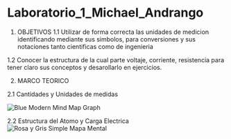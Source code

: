 # Laboratorio_1_Michael_Andrango
1. OBJETIVOS 
1.1 Utilizar de forma correcta las unidades de medicion identificando mediante sus simbolos, para conversiones y sus notaciones tanto cientificas como de ingenieria 

1.2 Conocer la estructura de la cual parte voltaje, corriente, resistencia para tener claro sus conceptos y desarollarlo en ejercicios.

2. MARCO TEORICO

2.1  Cantidades y Unidades de medidas

![Blue Modern Mind Map Graph](https://user-images.githubusercontent.com/107088999/201138046-056a0dc7-e155-4e88-aa2a-6fe99c1db2c6.jpg)

2.2 Estructura del Atomo y Carga Electrica
![Rosa y Gris Simple Mapa Mental](https://user-images.githubusercontent.com/107088999/201155490-a6092a09-1c2f-4b17-ae8f-b3cffe49ebc6.jpg)

